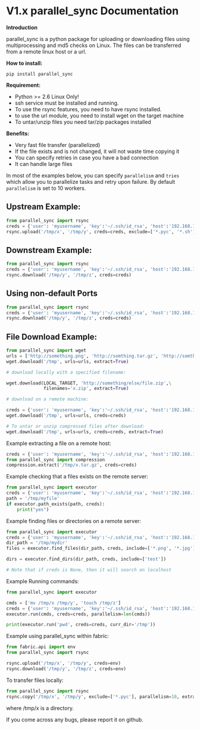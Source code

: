 
# V1.x parallel_sync Documentation

**Introduction**

parallel_sync is a python package for uploading or downloading files using multiprocessing and md5 checks on Linux.
The files can be transferred from a remote linux host or a url.

**How to install:**

`pip install parallel_sync`

**Requirement:**
- Python >= 2.6 Linux Only!
- ssh service must be installed and running.
- To use the rsync features, you need to have rsync installed.
- to use the url module, you need to install wget on the target machine
- To untar/unzip files you need tar/zip packages installed

**Benefits:**
- Very fast file transfer (parallelized)
- If the file exists and is not changed, it will not waste time copying it
- You can specify retries in case you have a bad connection
- It can handle large files

In most of the examples below, you can specify `parallelism` and `tries` which allow you to parallelize tasks and retry upon failure.
By default `parallelism` is set to 10 workers.

## Upstream Example:
```python
from parallel_sync import rsync
creds = {'user': 'myusername', 'key':'~/.ssh/id_rsa', 'host':'192.168.16.31'}
rsync.upload('/tmp/x', '/tmp/y', creds=creds, exclude=['*.pyc', '*.sh'])
```

## Downstream Example:

```python
from parallel_sync import rsync
creds = {'user': 'myusername', 'key':'~/.ssh/id_rsa', 'host':'192.168.16.31'}
rsync.download('/tmp/y', '/tmp/z', creds=creds)
```

## Using non-default Ports
```python
from parallel_sync import rsync
creds = {'user': 'myusername', 'key':'~/.ssh/id_rsa', 'host':'192.168.16.31', 'port': 1234}
rsync.download('/tmp/y', '/tmp/z', creds=creds)
```


## File Download Example:

```python
from parallel_sync import wget
urls = ['http://something.png', 'http://somthing.tar.gz', 'http://somthing.zip']
wget.download('/tmp', urls=urls, extract=True)

# download locally with a specified filename:

wget.download(LOCAL_TARGET, 'http://something/else/file.zip',\
              filenames='x.zip', extract=True)

# download on a remote machine:

creds = {'user': 'myusername', 'key':'~/.ssh/id_rsa', 'host':'192.168.16.31'}
wget.download('/tmp', urls=urls, creds=creds)

# To untar or unzip compressed files after download:
wget.download('/tmp', urls=urls, creds=creds, extract=True)
```

Example extracting a file on a remote host:

```python
creds = {'user': 'myusername', 'key':'~/.ssh/id_rsa', 'host':'192.168.16.31'}
from parallel_sync import compression
compression.extract('/tmp/x.tar.gz', creds=creds)
```

Example checking that a files exists on the remote server:

```python
from parallel_sync import executor
creds = {'user': 'myusername', 'key':'~/.ssh/id_rsa', 'host':'192.168.16.31'}
path = '/tmp/myfile'
if executor.path_exists(path, creds):
    print("yes")
```

Example finding files or directories on a remote server:

```python
from parallel_sync import executor
creds = {'user': 'myusername', 'key':'~/.ssh/id_rsa', 'host':'192.168.16.31'}
dir_path = '/tmp/mydir'
files = executor.find_files(dir_path, creds, include=['*.png', '*.jpg'])

dirs = executor.find_dirs(dir_path, creds, include=['test'])

# Note that if creds is None, then it will search on localhost
```

Example Running commands:

```python
from parallel_sync import executor

cmds = ['mv /tmp/x /tmp/y', 'touch /tmp/z']
creds = {'user': 'myusername', 'key':'~/.ssh/id_rsa', 'host':'192.168.16.31'}
executor.run(cmds, creds=creds, parallelism=len(cmds))

print(executor.run('pwd', creds=creds, curr_dir='/tmp'))
```

Example using parallel_sync within fabric:

```python
from fabric.api import env
from parallel_sync import rsync

rsync.upload('/tmp/x', '/tmp/y', creds=env)
rsync.download('/tmp/y', '/tmp/z', creds=env)
```

To transfer files locally:

```python
from parallel_sync import rsync
rsync.copy('/tmp/x', '/tmp/y', exclude=['*.pyc'], parallelism=10, extract=False, validate=False)
```

where /tmp/x is a directory.


If you come across any bugs, please report it on github.
